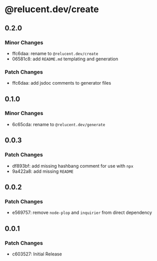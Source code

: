 # @relucent.dev/create

## 0.2.0

### Minor Changes

- ffc6daa: rename to `@relucent.dev/create`
- 06581c8: add `README.md` templating and generation

### Patch Changes

- ffc6daa: add jsdoc comments to generator files

## 0.1.0

### Minor Changes

- 6c65cda: rename to `@relucent.dev/generate`

## 0.0.3

### Patch Changes

- df893bf: add missing hashbang comment for use with `npx`
- 9a422a8: add missing `README`

## 0.0.2

### Patch Changes

- e569757: remove `node-plop` and `inquirier` from direct dependency

## 0.0.1

### Patch Changes

- c603527: Initial Release
